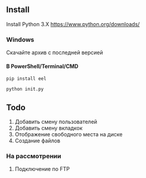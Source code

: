## Install

Install Python 3.X
https://www.python.org/downloads/

### Windows

Скачайте архив с последней версией

#### В PowerShell/Terminal/CMD

```
pip install eel

python init.py
```

## Todo

1. Добавить смену пользователей
2. Добавить смену вкладкок
3. Отображение свободного места на диске
4. Создание файлов

### На рассмотрении

1. Подключение по FTP
